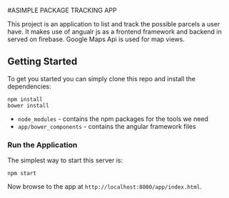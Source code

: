 #ASIMPLE PACKAGE TRACKING APP 

This project is an application to list and track the possible parcels a user have.
It makes use of angualr js as a  frontend framework and backend in served on firebase.
Google Maps Api is used for map views.

## Getting Started

To get you started you can simply clone this repo and install the dependencies:



```
npm install
bower install
```


* `node_modules` - contains the npm packages for the tools we need
* `app/bower_components` - contains the angular framework files


### Run the Application

The simplest way to start this server is:

```
npm start
```

Now browse to the app at `http://localhost:8000/app/index.html`.



